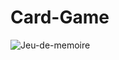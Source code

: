 # Card-Game
![Jeu-de-memoire](https://user-images.githubusercontent.com/124187599/236504652-0f6bdefd-323d-4ede-a069-cf3598889ec4.gif)
